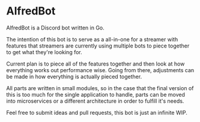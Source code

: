 # AlfredBot

AlfredBot is a Discord bot written in Go.

The intention of this bot is to serve as a all-in-one for a streamer with features that streamers are currently using multiple bots to piece together to get what they're looking for.

Current plan is to piece all of the features together and then look at how everything works out performance wise. Going from there, adjustments can be made in how everything is actually pieced together.

All parts are written in small modules, so in the case that the final version of this is too much for the single application to handle, parts can be moved into microservices or a different architecture in order to fulfill it's needs.

Feel free to submit ideas and pull requests, this bot is just an infinite WIP.
